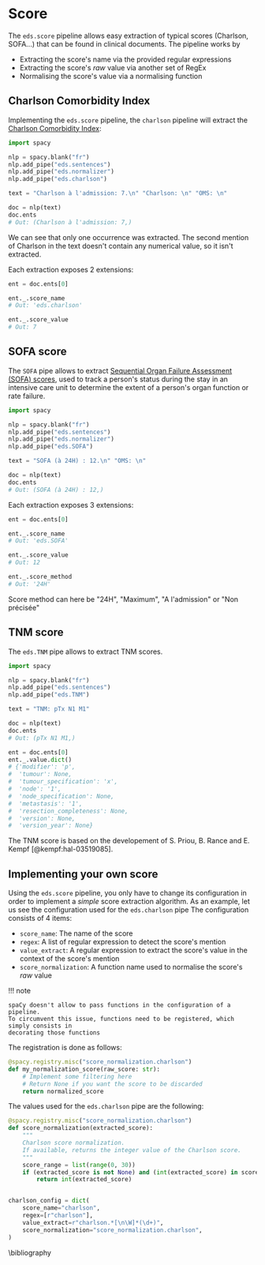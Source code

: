 # Score

The `eds.score` pipeline allows easy extraction of typical scores (Charlson, SOFA...) that can be found in clinical documents.
The pipeline works by

- Extracting the score's name via the provided regular expressions
- Extracting the score's _raw_ value via another set of RegEx
- Normalising the score's value via a normalising function

## Charlson Comorbidity Index

Implementing the `eds.score` pipeline, the `charlson` pipeline will extract the [Charlson Comorbidity Index](https://www.mdcalc.com/charlson-comorbidity-index-cci):

```python
import spacy

nlp = spacy.blank("fr")
nlp.add_pipe("eds.sentences")
nlp.add_pipe("eds.normalizer")
nlp.add_pipe("eds.charlson")

text = "Charlson à l'admission: 7.\n" "Charlson: \n" "OMS: \n"

doc = nlp(text)
doc.ents
# Out: (Charlson à l'admission: 7,)
```

We can see that only one occurrence was extracted. The second mention of Charlson in the text
doesn't contain any numerical value, so it isn't extracted.

Each extraction exposes 2 extensions:

```python
ent = doc.ents[0]

ent._.score_name
# Out: 'eds.charlson'

ent._.score_value
# Out: 7
```

## SOFA score

The `SOFA` pipe allows to extract [Sequential Organ Failure Assessment (SOFA) scores](https://www.mdcalc.com/calc/691/sequential-organ-failure-assessment-sofa-score), used to track a person's status during the stay in an intensive care unit to determine the extent of a person's organ function or rate failure.

```python
import spacy

nlp = spacy.blank("fr")
nlp.add_pipe("eds.sentences")
nlp.add_pipe("eds.normalizer")
nlp.add_pipe("eds.SOFA")

text = "SOFA (à 24H) : 12.\n" "OMS: \n"

doc = nlp(text)
doc.ents
# Out: (SOFA (à 24H) : 12,)
```

Each extraction exposes 3 extensions:

```python
ent = doc.ents[0]

ent._.score_name
# Out: 'eds.SOFA'

ent._.score_value
# Out: 12

ent._.score_method
# Out: '24H'
```

Score method can here be "24H", "Maximum", "A l'admission" or "Non précisée"

## TNM score

The `eds.TNM` pipe allows to extract TNM scores.

```python
import spacy

nlp = spacy.blank("fr")
nlp.add_pipe("eds.sentences")
nlp.add_pipe("eds.TNM")

text = "TNM: pTx N1 M1"

doc = nlp(text)
doc.ents
# Out: (pTx N1 M1,)

ent = doc.ents[0]
ent._.value.dict()
# {'modifier': 'p',
#  'tumour': None,
#  'tumour_specification': 'x',
#  'node': '1',
#  'node_specification': None,
#  'metastasis': '1',
#  'resection_completeness': None,
#  'version': None,
#  'version_year': None}
```

The TNM score is based on the developement of S. Priou, B. Rance and E. Kempf [@kempf:hal-03519085].

## Implementing your own score

Using the `eds.score` pipeline, you only have to change its configuration in order to implement a _simple_ score extraction algorithm. As an example, let us see the configuration used for the `eds.charlson` pipe
The configuration consists of 4 items:

- `score_name`: The name of the score
- `regex`: A list of regular expression to detect the score's mention
- `value_extract`: A regular expression to extract the score's value in the context of the score's mention
- `score_normalization`: A function name used to normalise the score's _raw_ value

!!! note

    spaCy doesn't allow to pass functions in the configuration of a pipeline.
    To circumvent this issue, functions need to be registered, which simply consists in
    decorating those functions

The registration is done as follows:

```python
@spacy.registry.misc("score_normalization.charlson")
def my_normalization_score(raw_score: str):
    # Implement some filtering here
    # Return None if you want the score to be discarded
    return normalized_score
```

The values used for the `eds.charlson` pipe are the following:

```python
@spacy.registry.misc("score_normalization.charlson")
def score_normalization(extracted_score):
    """
    Charlson score normalization.
    If available, returns the integer value of the Charlson score.
    """
    score_range = list(range(0, 30))
    if (extracted_score is not None) and (int(extracted_score) in score_range):
        return int(extracted_score)


charlson_config = dict(
    score_name="charlson",
    regex=[r"charlson"],
    value_extract=r"charlson.*[\n\W]*(\d+)",
    score_normalization="score_normalization.charlson",
)
```

\bibliography
